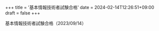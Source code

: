 +++
title = '基本情報技術者試験合格'
date = 2024-02-14T12:26:51+09:00
draft = false
+++

基本情報技術者試験合格（2023/09/14）